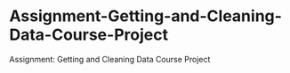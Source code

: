 # Assignment-Getting-and-Cleaning-Data-Course-Project
Assignment: Getting and Cleaning Data Course Project
